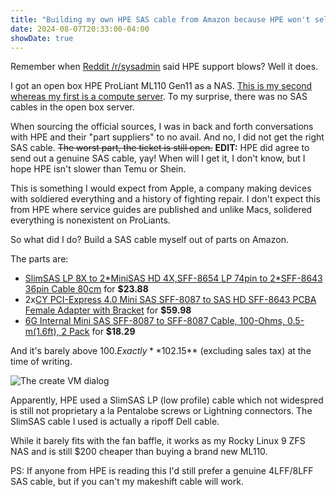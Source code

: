 ```yaml
---
title: "Building my own HPE SAS cable from Amazon because HPE won't sell me one"
date: 2024-08-07T20:33:00-04:00
showDate: true
---
```


Remember when [Reddit /r/sysadmin](https://www.reddit.com/r/sysadmin/) said
HPE support blows? Well it does.

I got an open box HPE ProLiant ML110 Gen11 as a NAS.
[This is my second whereas my first is a compute server](/images/homelab_20240728.jpg).
To my surprise, there was no SAS cables in the open box server.

When sourcing the official sources, I was in back and forth conversations with
HPE and their "part suppliers" to no avail. And no, I did not get the right SAS
cable. ~~The worst part, the ticket is still open.~~ **EDIT:** HPE did agree to
send out a genuine SAS cable, yay! When will I get it, I don't know, but I hope
HPE isn't slower than Temu or Shein.

This is something I would expect from Apple, a company making devices with
soldiered everything and a history of fighting repair. I don't expect this from
HPE where service guides are published and unlike Macs, solidered everything is
nonexistent on ProLiants.

So what did I do? Build a SAS cable myself out of parts on Amazon.

The parts are:

 * [SlimSAS LP 8X to 2\*MiniSAS HD 4X,SFF-8654 LP 74pin to 2\*SFF-8643 36pin Cable 80cm](https://www.amazon.com/dp/B0B5D2K1HP) for **$23.88**
 * 2x[CY PCI-Express 4.0 Mini SAS SFF-8087 to SAS HD SFF-8643 PCBA Female Adapter with Bracket](https://www.amazon.com/dp/B0BZ57DMMM) for **$59.98**
 * [6G Internal Mini SAS SFF-8087 to SFF-8087 Cable, 100-Ohms, 0.5-m(1.6ft), 2 Pack](https://www.amazon.com/dp/B017CO6JRO) for **$18.29**

And it's barely above $100. Exactly **$102.15** (excluding sales tax) at the
time of writing.

![The create VM dialog](/images/hpe_ml110_diy_sas.jpg)

Apparently, HPE used a SlimSAS LP (low profile) cable which not widespred is
still not proprietary a la Pentalobe screws or Lightning connectors. The
SlimSAS cable I used is actually a ripoff Dell cable.

While it barely fits with the fan baffle, it works as my Rocky Linux 9 ZFS NAS
and is still $200 cheaper than buying a brand new ML110.

PS: If anyone from HPE is reading this I'd still prefer a genuine 4LFF/8LFF
SAS cable, but if you can't my makeshift cable will work.

